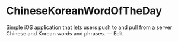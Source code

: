 # ChineseKoreanWordOfTheDay
Simple iOS application that lets users push to and pull from a server Chinese and Korean words and phrases. — Edit
